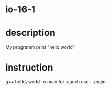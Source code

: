# io-16-1

# description
My programm print "hello world"

# instruction
g++ hello\ world -o main
for launch use :
./main
